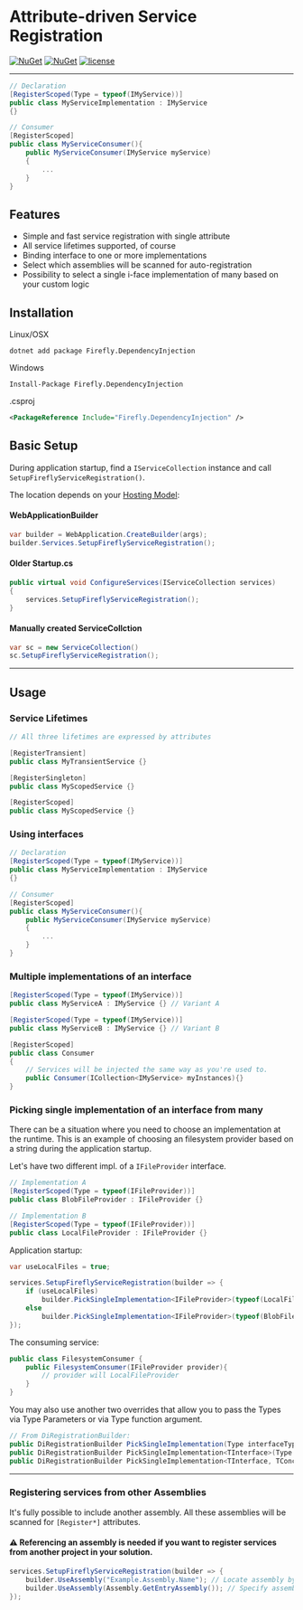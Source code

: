 # Attribute-driven Service Registration

[![NuGet](https://img.shields.io/nuget/v/Firefly.DependencyInjection.svg)](https://www.nuget.org/packages/Firefly.DependencyInjection)
[![NuGet](https://img.shields.io/nuget/dt/Firefly.DependencyInjection.svg)](https://www.nuget.org/packages/Firefly.DependencyInjection)
[![license](https://img.shields.io/github/license/mashape/apistatus.svg)]()

---

```csharp
// Declaration
[RegisterScoped(Type = typeof(IMyService))]
public class MyServiceImplementation : IMyService
{}

// Consumer
[RegisterScoped]
public class MyServiceConsumer(){
    public MyServiceConsumer(IMyService myService)
    {
        ...
    }
}
```

## Features

 - Simple and fast service registration with single attribute
 - All service lifetimes supported, of course
 - Binding interface to one or more implementations
 - Select which assemblies will be scanned for auto-registration
 - Possibility to select a single i-face implementation of many based on your custom logic

## Installation

Linux/OSX
```shell
dotnet add package Firefly.DependencyInjection
```

Windows
```shell
Install-Package Firefly.DependencyInjection
```

.csproj
```xml
<PackageReference Include="Firefly.DependencyInjection" />
```

## Basic Setup

During application startup, find a `IServiceCollection` instance and call `SetupFireflyServiceRegistration()`.

The location depends on your [Hosting Model](https://learn.microsoft.com/en-us/aspnet/core/fundamentals/minimal-apis/webapplication?view=aspnetcore-7.0):

#### WebApplicationBuilder
```cs
var builder = WebApplication.CreateBuilder(args);
builder.Services.SetupFireflyServiceRegistration();
```
#### Older Startup.cs
```csharp
public virtual void ConfigureServices(IServiceCollection services)
{
    services.SetupFireflyServiceRegistration();
}
```
#### Manually created ServiceCollction 
```csharp
var sc = new ServiceCollection()
sc.SetupFireflyServiceRegistration();
```
---

## Usage

### Service Lifetimes

```cs
// All three lifetimes are expressed by attributes

[RegisterTransient]
public class MyTransientService {}

[RegisterSingleton]
public class MyScopedService {}

[RegisterScoped]
public class MyScopedService {}
```

### Using interfaces

```csharp
// Declaration
[RegisterScoped(Type = typeof(IMyService))]
public class MyServiceImplementation : IMyService
{}

// Consumer
[RegisterScoped]
public class MyServiceConsumer(){
    public MyServiceConsumer(IMyService myService)
    {
        ...
    }
}
```

### Multiple implementations of an interface

```cs
[RegisterScoped(Type = typeof(IMyService))] 
public class MyServiceA : IMyService {} // Variant A

[RegisterScoped(Type = typeof(IMyService))] 
public class MyServiceB : IMyService {} // Variant B

[RegisterScoped]
public class Consumer 
{
    // Services will be injected the same way as you're used to.
    public Consumer(ICollection<IMyService> myInstances){}
}
```

### Picking single implementation of an interface from many

There can be a situation where you need to choose an implementation at the runtime. 
This is an example of choosing an filesystem provider based on a string during the application startup.

Let's have two different impl. of a `IFileProvider` interface.
```csharp
// Implementation A
[RegisterScoped(Type = typeof(IFileProvider))]
public class BlobFileProvider : IFileProvider {} 

// Implementation B
[RegisterScoped(Type = typeof(IFileProvider))]
public class LocalFileProvider : IFileProvider {}
```

Application startup:
```csharp
var useLocalFiles = true;

services.SetupFireflyServiceRegistration(builder => {
    if (useLocalFiles)
        builder.PickSingleImplementation<IFileProvider>(typeof(LocalFileProvider));
    else
        builder.PickSingleImplementation<IFileProvider>(typeof(BlobFileProvider));
});
```

The consuming service:
```csharp
public class FilesystemConsumer {
    public FilesystemConsumer(IFileProvider provider){
        // provider will LocalFileProvider
    }
}
```

You may also use another two overrides that allow you to pass the Types via Type Parameters or via Type function argument.
```csharp
// From DiRegistrationBuilder: 
public DiRegistrationBuilder PickSingleImplementation(Type interfaceType, Type concreteType);
public DiRegistrationBuilder PickSingleImplementation<TInterface>(Type concreteType);
public DiRegistrationBuilder PickSingleImplementation<TInterface, TConcrete>()
```

---

### Registering services from other Assemblies

It's fully possible to include another assembly. All these assemblies will be scanned for `[Register*]` attributes.
#### ⚠ Referencing an assembly is needed if you want to register services from another project in your solution.

```csharp
services.SetupFireflyServiceRegistration(builder => {
    builder.UseAssembly("Example.Assembly.Name"); // Locate assembly by string
    builder.UseAssembly(Assembly.GetEntryAssembly()); // Specify assembly by the Assembly type and pass anything you need.
});
```


